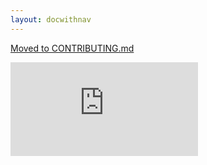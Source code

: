 ```yaml
---
layout: docwithnav
---
```

[Moved to CONTRIBUTING.md](CONTRIBUTING.md)

[![Analytics](https://kubernetes-site.appspot.com/UA-36037335-10/GitHub/CONTRIB.md?pixel)]()
